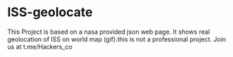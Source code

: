 # ISS-geolocate
This Project is based on a nasa provided json web page. It shows real geolocation of ISS on world map (gif).this is not a professional project. Join us at t.me/Hackers_co
